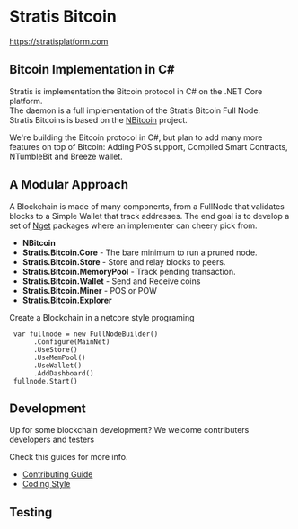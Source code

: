 Stratis Bitcoin
===============

https://stratisplatform.com

Bitcoin Implementation in C#
----------------------------

Stratis is implementation the Bitcoin protocol in C# on the .NET Core platform.  
The daemon is a full implementation of the Stratis Bitcoin Full Node.  
Stratis Bitcoins is based on the [NBitcoin](https://github.com/MetacoSA/NBitcoin) project.

  
We're building the Bitcoin protocol in C#, 
but plan to add many more features on top of Bitcoin: 
Adding POS support, Compiled Smart Contracts, NTumbleBit and Breeze wallet.


A Modular Approach 
------------------
A Blockchain is made of many components, from a FullNode that validates blocks to a Simple Wallet that track addresses.
The end goal is to develop a set of [Nget](https://en.wikipedia.org/wiki/NuGet) packages where an implementer can cheery pick from.

* **NBitcoin**
* **Stratis.Bitcoin.Core**  - The bare minimum to run a pruned node.
* **Stratis.Bitcoin.Store** - Store and relay blocks to peers.
* **Stratis.Bitcoin.MemoryPool** - Track pending transaction.
* **Stratis.Bitcoin.Wallet** - Send and Receive coins
* **Stratis.Bitcoin.Miner** - POS or POW
* **Stratis.Bitcoin.Explorer**


Create a Blockchain in a netcore style programing
```
 var fullnode = new FullNodeBuilder()  
      .Configure(MainNet)
      .UseStore()  
      .UseMemPool()  
      .UseWallet()  
      .AddDashboard()  
 fullnode.Start()
```

Development
-----------
Up for some blockchain development? 
We welcome contributers developers and testers 

Check this guides for more info.
* [Contributing Guide](Documentation/contributing.md)
* [Coding Style](Documentation/coding-style.md.md)


Testing
-------


